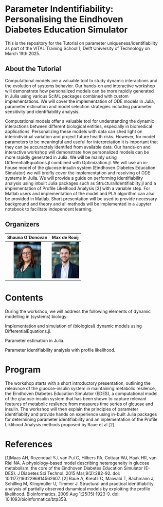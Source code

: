 # Parameter Indentifiability: Personalising the Eindhoven Diabetes Education Simulator
This is the repository for the Tutorial on parameter uniqueness/identifiability as part of the VITAL Training School 1, Delft University of Technology on March 19th 2025. 

## About the Tutorial
Computational models are a valuable tool to study dynamic interactions and the evolution of systems behavior. Our hands-on and interactive workshop will demonstrate how personalized models can be more rapidly generated in Julia using various SciML packages combined with custom implementations. We will cover the implementation of ODE models in Julia, parameter estimation and model selection strategies including parameter sensitivity and identifiability analysis.

Computational models offer a valuable tool for understanding the dynamic interactions between different biological entities, especially in biomedical applications. Personalizing these models with data can shed light on interindividual variation and project future health risks. However, for model parameters to be meaningful and useful for interpretation it is important that they can be accuractely identifed from available data. Our hands-on and interactive workshop will demonstrate how personalized models can be more rapidly generated in Julia. We will be mainly using DifferentialEquations.jl combined with Optimization.jl. We will use an in-house model of the glucose-insulin system (Eindhoven Diabetes Education Simulator) we will breifly cover the implementation and resolving of ODE systems in Julia. We will provide a guide on performing identifiability analysis using inbuilt Julia packages such as StructuralIdentifiabilty.jl and a implementation of Profile Likelhood Analysis [2] with a variable step. For Matlab users and implementation of the model and PLA algorithm can also be provided in Matlab. Short presentation will be used to provide necessary background and theory and all methods will be implemented in a Jupyter notebook to facilitate independent learning.


## Organizers
Shauna O'Donovan |  Max de Rooij | 
|:---:|:---:|
<img src="figures/O_Donovan_Shauna_BME_PO_VH_1529_UD.jpg.webp" width=90 height=120>  | <img src="figures/de_Rooij_Max_BME_PROM_PO_AS_7631.jpg.webp" width=90 height=120> | 

# Contents
During the workshop, we will address the following elements of dynamic modelling in (systems) biology:

Implementation and simulation of (biological) dynamic models using DifferentialEquations.jl.

Parameter estimation in Julia. 

Parameter identifiability analysis with profile likelihood. 

# Program
The workshop starts with a short introductory presentation, outlining the releavnce of the gluocse-insulin system in maintaining metabolic resilence, the Eindhoven Diabetes Education Simulator (EDES), a computational model of the glucose-insulin system that has been shown to capture relevant features of metabolic resilence from measures time series of glcuose and insulin. The workshop will then explain the principles of parameter identifiablity and provide hands on experience using in-built Julia packages for determining parameter identifiability and an inplementation of the Profile Liklihood Analysis methods proposed by Raue et al [2].
# References 
[1]Maas AH, Rozendaal YJ, van Pul C, Hilbers PA, Cottaar WJ, Haak HR, van Riel NA. A physiology-based model describing heterogeneity in glucose metabolism: the core of the Eindhoven Diabetes Education Simulator (E-DES). J Diabetes Sci Technol. 2015 Mar;9(2):282-92. doi: 10.1177/1932296814562607. 
[2] Raue A, Kreutz C, Maiwald T, Bachmann J, Schilling M, Klingmüller U, Timmer J. Structural and practical identifiability analysis of partially observed dynamical models by exploiting the profile likelihood. Bioinformatics. 2009 Aug 1;25(15):1923-9. doi: 10.1093/bioinformatics/btp358. 
